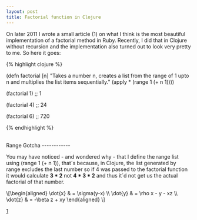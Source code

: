 ```yaml
---
layout: post
title: Factorial function in Clojure
---
```


<span class="drops">O</span>n later 2011 I wrote a small article (1) on what I think is the most beautiful implementation of a factorial method in Ruby. Recently, I did that in Clojure without recursion and the implementation also turned out to look very pretty to me. So here it goes:

{% highlight clojure %}

(defn factorial [n]
  "Takes a number n, creates a list from the
  range of 1 upto n and multiplies the list items
  sequentially."
  (apply * (range 1 (+ n 1))))

(factorial 1) ;; 1

(factorial 4) ;; 24

(factorial 6) ;; 720

{% endhighlight %}

<br/>
Range Gotcha
------------

You may have noticed - and wondered why - that I define the range list using <span class="small_code">(range 1 (+ n 1))</span>, that´s because, in Clojure, the list generated by <span class="small_code">range</span> excludes the last number so if 4 was passed to the factorial function it would calculate <b>3 * 2</b> not <b>4 * 3 * 2</b> and thus it´d not get us the actual factorial of that number.

<div class="math">
  \[\begin{aligned}
  \dot{x} &amp; = \sigma(y-x) \\
  \dot{y} &amp; = \rho x - y - xz \\
  \dot{z} &amp; = -\beta z + xy
  \end{aligned} \]
</div>

[1]

[1]: /the-most-beautiful-factorial-method/
